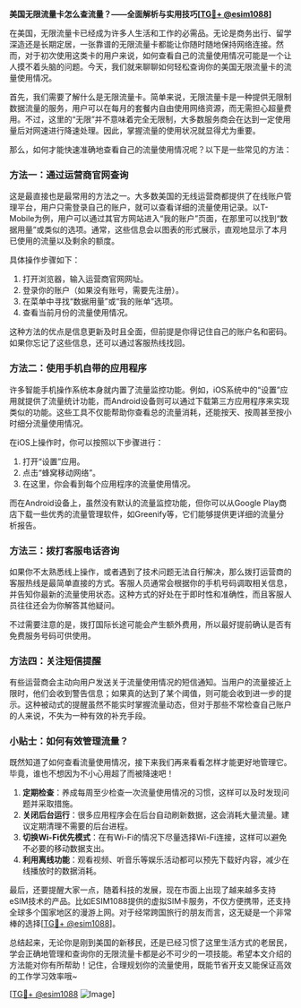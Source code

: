 **美国无限流量卡怎么查流量？——全面解析与实用技巧[[TG💪+ @esim1088](https://t.me/s/esim1088)]**

在美国，无限流量卡已经成为许多人生活和工作的必需品。无论是商务出行、留学深造还是长期定居，一张靠谱的无限流量卡都能让你随时随地保持网络连接。然而，对于初次使用这类卡的用户来说，如何查看自己的流量使用情况可能是一个让人摸不着头脑的问题。今天，我们就来聊聊如何轻松查询你的美国无限流量卡的流量使用情况。

首先，我们需要了解什么是无限流量卡。简单来说，无限流量卡是一种提供无限制数据流量的服务，用户可以在每月的套餐内自由使用网络资源，而无需担心超量费用。不过，这里的“无限”并不意味着完全无限制，大多数服务商会在达到一定使用量后对网速进行降速处理。因此，掌握流量的使用状况就显得尤为重要。

那么，如何才能快速准确地查看自己的流量使用情况呢？以下是一些常见的方法：

### 方法一：通过运营商官网查询

这是最直接也是最常用的方法之一。大多数美国的无线运营商都提供了在线账户管理平台，用户只需登录自己的账户，就可以查看详细的流量使用记录。以T-Mobile为例，用户可以通过其官方网站进入“我的账户”页面，在那里可以找到“数据用量”或类似的选项。通常，这些信息会以图表的形式展示，直观地显示了本月已使用的流量以及剩余的额度。

具体操作步骤如下：
1. 打开浏览器，输入运营商官网网址。
2. 登录你的账户（如果没有账号，需要先注册）。
3. 在菜单中寻找“数据用量”或“我的账单”选项。
4. 查看当前月份的流量使用情况。

这种方法的优点是信息更新及时且全面，但前提是你得记住自己的账户名和密码。如果你忘记了这些信息，还可以通过客服热线找回。

### 方法二：使用手机自带的应用程序

许多智能手机操作系统本身就内置了流量监控功能。例如，iOS系统中的“设置”应用就提供了流量统计功能，而Android设备则可以通过下载第三方应用程序来实现类似的功能。这些工具不仅能帮助你查看总的流量消耗，还能按天、按周甚至按小时细分流量使用情况。

在iOS上操作时，你可以按照以下步骤进行：
1. 打开“设置”应用。
2. 点击“蜂窝移动网络”。
3. 在这里，你会看到每个应用程序的流量使用情况。

而在Android设备上，虽然没有默认的流量监控功能，但你可以从Google Play商店下载一些优秀的流量管理软件，如Greenify等，它们能够提供更详细的流量分析报告。

### 方法三：拨打客服电话咨询

如果你不太熟悉线上操作，或者遇到了技术问题无法自行解决，那么拨打运营商的客服热线是最简单直接的方式。客服人员通常会根据你的手机号码调取相关信息，并告知你最新的流量使用状态。这种方式的好处在于即时性和准确性，而且客服人员往往还会为你解答其他疑问。

不过需要注意的是，拨打国际长途可能会产生额外费用，所以最好提前确认是否有免费服务号码可供使用。

### 方法四：关注短信提醒

有些运营商会主动向用户发送关于流量使用情况的短信通知。当用户的流量接近上限时，他们会收到警告信息；如果真的达到了某个阈值，则可能会收到进一步的提示。这种被动式的提醒虽然不能实时掌握流量动态，但对于那些不常检查自己账户的人来说，不失为一种有效的补充手段。

### 小贴士：如何有效管理流量？

既然知道了如何查看流量使用情况，接下来我们再来看看怎样才能更好地管理它。毕竟，谁也不想因为不小心用超了而被降速吧！

1. **定期检查**：养成每周至少检查一次流量使用情况的习惯，这样可以及时发现问题并采取措施。
2. **关闭后台运行**：很多应用程序会在后台自动刷新数据，这会消耗大量流量。建议定期清理不需要的后台进程。
3. **切换Wi-Fi优先模式**：在有Wi-Fi的情况下尽量选择Wi-Fi连接，这样可以避免不必要的移动数据支出。
4. **利用离线功能**：观看视频、听音乐等娱乐活动都可以预先下载好内容，减少在线播放时的数据消耗。

最后，还要提醒大家一点，随着科技的发展，现在市面上出现了越来越多支持eSIM技术的产品。比如ESIM1088提供的虚拟SIM卡服务，不仅方便携带，还支持全球多个国家地区的漫游上网。对于经常跨国旅行的朋友而言，这无疑是一个非常棒的选择[[TG💪+ @esim1088](https://t.me/s/esim1088)]。

总结起来，无论你是刚到美国的新移民，还是已经习惯了这里生活方式的老居民，学会正确地管理和查询你的无限流量卡都是必不可少的一项技能。希望本文介绍的方法能对你有所帮助！记住，合理规划你的流量使用，既能节省开支又能保证高效的工作学习效率哦~

[[TG💪+ @esim1088](https://t.me/s/esim1088) ![Image](https://i.postimg.cc/4NQfJmqS/Snipaste-2025-05-13-00-14-12.png)]